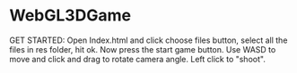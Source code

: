 # WebGL3DGame
GET STARTED:
Open Index.html and click choose files button, select all the files in res folder, hit ok. Now press the start game button. Use WASD to move and click and drag to rotate camera angle. Left click to "shoot".
